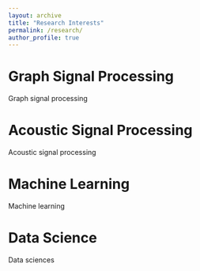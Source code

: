 ```yaml
---
layout: archive
title: "Research Interests"
permalink: /research/
author_profile: true
---
```


# Graph Signal Processing
Graph signal processing

# Acoustic Signal Processing
Acoustic signal processing

# Machine Learning
Machine learning

# Data Science
Data sciences
